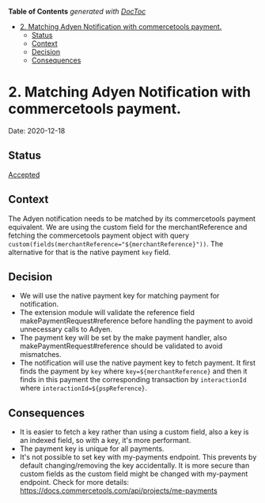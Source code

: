 <!-- START doctoc generated TOC please keep comment here to allow auto update -->
<!-- DON'T EDIT THIS SECTION, INSTEAD RE-RUN doctoc TO UPDATE -->
**Table of Contents**  *generated with [DocToc](https://github.com/thlorenz/doctoc)*

- [2. Matching Adyen Notification with commercetools payment.](#2-matching-adyen-notification-with-commercetools-payment)
  - [Status](#status)
  - [Context](#context)
  - [Decision](#decision)
  - [Consequences](#consequences)

<!-- END doctoc generated TOC please keep comment here to allow auto update -->

# 2. Matching Adyen Notification with commercetools payment.

Date: 2020-12-18

## Status

[Accepted](https://github.com/commercetools/commercetools-adyen-integration/pull/395)

## Context

The Adyen notification needs to be matched by its commercetools payment equivalent.
We are using the custom field for the merchantReference and fetching the commercetools payment object with query `custom(fields(merchantReference="${merchantReference}"))`.
The alternative for that is the native payment `key` field.

## Decision

- We will use the native payment key for matching payment for notification.
- The extension module will validate the reference field makePaymentRequest#reference before handling the payment to avoid unnecessary calls to Adyen.
- The payment key will be set by the make payment handler, also makePaymentRequest#reference should be validated to avoid mismatches.
- The notification will use the native payment key to fetch payment. It first finds the payment by `key` where `key=${merchantReference}` and then it finds in this payment the corresponding transaction
by `interactionId` where `interactionId=${pspReference}`. 

## Consequences

- It is easier to fetch a key rather than using a custom field, also a key is an indexed field, so with a key, it's more performant.
- The payment key is unique for all payments.
- It's not possible to set key with my-payments endpoint. This prevents by default changing/removing the key accidentally. It is more secure than custom fields as the custom field might be changed with my-payment endpoint. Check for more details: https://docs.commercetools.com/api/projects/me-payments
